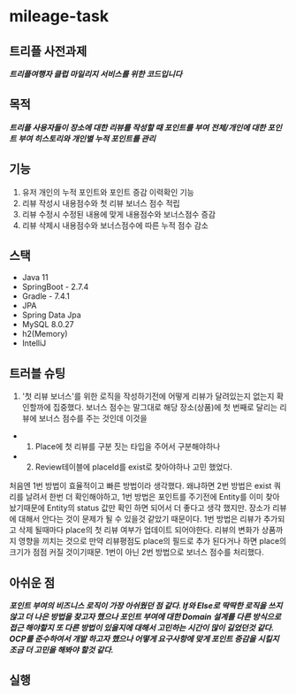 # mileage-task

## 트리플 사전과제
***트리플여행자 클럽 마일리지 서비스를 위한 코드입니다***

## 목적
***트리플 사용자들이 장소에 대한 리뷰를 작성할 때 포인트를 부여***
***전체/개인에 대한 포인트 부여 히스토리와 개인별 누적 포인트를 관리***

## 기능
1. 유저 개인의 누적 포인트와 포인트 증감 이력확인 기능
2. 리뷰 작성시 내용점수와 첫 리뷰 보너스 점수 적립
3. 리뷰 수정시 수정된 내용에 맞게 내용점수와 보너스점수 증감
4. 리뷰 삭제시 내용점수와 보너스점수에 따른 누적 점수 감소

## 스택  
- Java 11
- SpringBoot - 2.7.4
- Gradle - 7.4.1
- JPA
- Spring Data Jpa
- MySQL 8.0.27
- h2(Memory)
- IntelliJ

## 트러블 슈팅
1. '첫 리뷰 보너스'를 위한 로직을 작성하기전에 어떻게 리뷰가 달려있는지 없는지 확인할까에 집중했다. 보너스 점수는 말그대로 해당 장소(상품)에 첫 번째로 달리는 리뷰에 보너스 점수를 주는 것인데 이것을 
- 1. Place에 첫 리뷰를 구분 짓는 타입을 주어서 구분해야하나 
- 2. Review테이블에 placeId를 exist로 찾아야하나 고민 했었다.

처음엔 1번 방법이 효율적이고 빠른 방법이라 생각했다. 왜냐하면 2번 방법은 exist 쿼리를 날려서 한번 더 확인해야하고, 1번 방법은 포인트를 주기전에 Entity를 이미 찾아 놨기때문에 Entity의 status 값만 확인 하면 되어서 더 좋다고 생각 했지만. 장소가 리뷰에 대해서 안다는 것이 문제가 될 수 있을것 같았기 때문이다. 1번 방법은 리뷰가 추가되고 삭제 될때마다 place의 첫 리뷰 여부가 업데이트 되어야한다. 리뷰의 변화가 상품까지 영향을 끼치는 것으로 만약 리뷰평점도 place의 필드로 추가 된다거나 하면 place의 크기가 점점 커질 것이기때문. 1번이 아닌 2번 방법으로 보너스 점수를 처리했다. 

## 아쉬운 점
***포인트 부여의 비즈니스 로직이 가장 아쉬웠던 점 같다. If와 Else로 딱딱한 로직을 쓰지 않고 더 나은 방법을 찾고자 했으나 포인트 부여에 대한 Domain 설계를 다른 방식으로 접근 해야할지 또 다른 방법이 있을지에 대해서 고민하는 시간이 많이 길었던것 같다. OCP를 준수하여서 개발 하고자 했으나 어떻게 요구사항에 맞게 포인트 증감을 시킬지 조금 더 고민을 해봐야 할것 같다.***

## 실행

